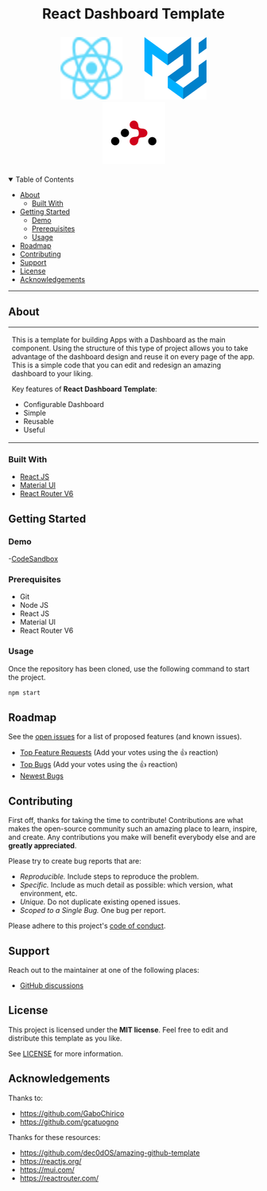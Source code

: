 <h1 align="center">
React Dashboard Template
</h1>

<h2 align="center">
  <a>
    <img src="/docs/images/React-icon.svg" alt="Logo" width="125" height="125" hspace="20">
  </a>
  <a>
    <img src="/docs/images/material-ui.svg" alt="Logo" width="125" height="125" hspace="20">
  </a>
  <a>
    <img src="/docs/images/react-router.svg" alt="Logo" width="125" height="125" hspace="20">
  </a>
</h2>

<details open="open">
<summary>Table of Contents</summary>

- [About](#about)
  - [Built With](#built-with)
- [Getting Started](#getting-started)
  - [Demo](#demo)
  - [Prerequisites](#prerequisites)
  - [Usage](#usage)
- [Roadmap](#roadmap)
- [Contributing](#contributing)
- [Support](#support)
- [License](#license)
- [Acknowledgements](#acknowledgements)

</details>

---

## About

<table>
<tr>
<td>

This is a template for building Apps with a Dashboard as the main component. Using the structure of this type of project allows you to take advantage of the dashboard design and reuse it on every page of the app. This is a simple code that you can edit and redesign an amazing dashboard to your liking.   

Key features of **React Dashboard Template**:

- Configurable Dashboard
- Simple
- Reusable
- Useful

</td>
</tr>
</table>

### Built With

- [React JS](https://reactjs.org//)
- [Material UI](https://mui.com/)
- [React Router V6](https://reactrouter.com/)

## Getting Started

### Demo
-[CodeSandbox](https://codesandbox.io/s/github/FE-Repos/react-dashboard-template)

### Prerequisites

- Git
- Node JS
- React JS
- Material UI
- React Router V6
### Usage

Once the repository has been cloned, use the following command to start the project.

```sh
npm start
```

## Roadmap

See the [open issues](https://github.com/dec0dOS/amazing-github-template/issues) for a list of proposed features (and known issues).

- [Top Feature Requests](https://github.com/FE-Repos/react-dashboard-template/discussions/3) (Add your votes using the 👍 reaction)
- [Top Bugs](https://github.com/FE-Repos/react-dashboard-template/discussions/4) (Add your votes using the 👍 reaction)
- [Newest Bugs](https://github.com/FE-Repos/react-dashboard-template/discussions/5)

## Contributing

First off, thanks for taking the time to contribute! Contributions are what makes the open-source community such an amazing place to learn, inspire, and create. Any contributions you make will benefit everybody else and are **greatly appreciated**.

Please try to create bug reports that are:

- _Reproducible._ Include steps to reproduce the problem.
- _Specific._ Include as much detail as possible: which version, what environment, etc.
- _Unique._ Do not duplicate existing opened issues.
- _Scoped to a Single Bug._ One bug per report.

Please adhere to this project's [code of conduct](docs/CODE_OF_CONDUCT.md).

## Support

Reach out to the maintainer at one of the following places:

- [GitHub discussions](https://github.com/FE-Repos/react-dashboard-template/discussions)

## License

This project is licensed under the **MIT license**. Feel free to edit and distribute this template as you like.

See [LICENSE](LICENSE) for more information.

## Acknowledgements

Thanks to:
- https://github.com/GaboChirico
- https://github.com/gcatuogno

Thanks for these resources:
- https://github.com/dec0dOS/amazing-github-template
- https://reactjs.org/
- https://mui.com/
- https://reactrouter.com/








